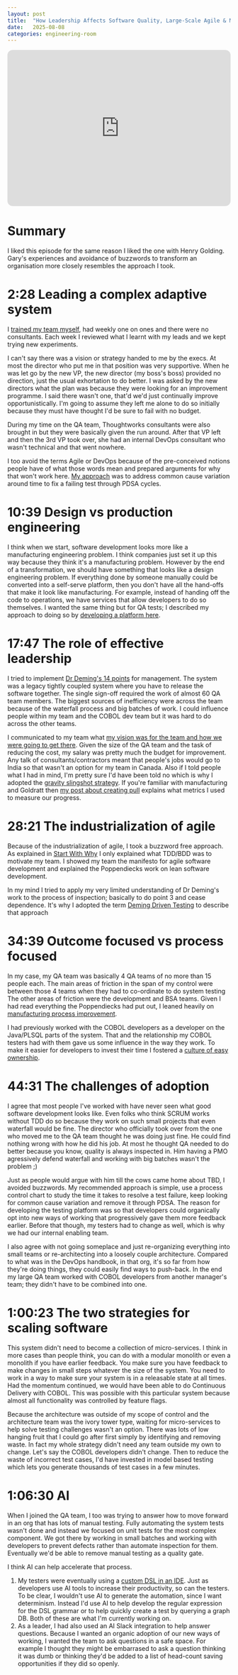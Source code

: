 ```yaml
---
layout: post
title:  "How Leadership Affects Software Quality, Large-Scale Agile & MORE"
date:   2025-08-08
categories: engineering-room
---
```


<iframe data-testid="embed-iframe" style="border-radius:12px" src="https://open.spotify.com/embed/episode/6I5ctJ8fawwV7ncN71N4vh?utm_source=generator" width="100%" height="352" frameBorder="0" allowfullscreen="" allow="autoplay; clipboard-write; encrypted-media; fullscreen; picture-in-picture" loading="lazy"></iframe>

# Summary

I liked this episode for the same reason I liked the one with Henry Golding.
Gary's experiences and avoidance of buzzwords to transform an organisation more closely resembles the approach I took.

# 2:28 Leading a complex adaptive system

I [trained my team myself][5], had weekly one on ones and there were no consultants. 
Each week I reviewed what I learnt with my leads and we kept trying new experiments.

I can't say there was a vision or strategy handed to me by the execs.
At most the director who put me in that position was very supportive.
When he was let go by the new VP, the new director (my boss's boss) provided no direction, just the usual exhortation to do better.
I was asked by the new directors what the plan was because they were looking for an improvement programme.
I said there wasn't one, that'd we'd just continually improve opportunistically.
I'm going to assume they left me alone to do so initially because they must have thought I'd be sure to fail with no budget.

During my time on the QA team, Thoughtworks consultants were also brought in but they were basically given the run around.
After that VP left and then the 3rd VP took over, she had an internal DevOps consultant who wasn't technical and that went nowhere.

I too avoid the terms Agile or DevOps because of the pre-conceived notions people have of what those words mean and prepared arguments for why that won't work here.
[My approach][6] was to address common cause variation around time to fix a failing test through PDSA cycles.

# 10:39 Design vs production engineering

I think when we start, software development looks more like a manufacturing engineering problem.
I think companies just set it up this way because they think it's a manufacturing problem.
However by the end of a transformation, we should have something that looks like a design engineering problem.
If everything done by someone manually could be converted into a self-serve platform, then you don't have all the hand-offs that make it look like manufacturing.
For example, instead of handing off the code to operations, we have services that allow developers to do so themselves.
I wanted the same thing but for QA tests; I described my approach to doing so by [developing a platform here][1].

# 17:47 The role of effective leadership

I tried to implement [Dr Deming's 14 points][10] for management.
The system was a legacy tightly coupled system where you have to release the software together. 
The single sign-off required the work of almost 60 QA team members.
The biggest sources of inefficiency were across the team because of the waterfall process and big batches of work.
I could influence people within my team and the COBOL dev team but it was hard to do across the other teams.

I communicated to my team what [my vision was for the team and how we were going to get there][2]. 
Given the size of the QA team and the task of reducing the cost, my salary was pretty much the budget for improvement.
Any talk of consultants/contractors meant that people's jobs would go to India so that wasn't an option for my team in Canada.
Also if I told people what I had in mind, I'm pretty sure I'd have been told no which is why I adopted the [gravity slingshot strategy][3].
If you're familiar with manufacturing and Goldratt then [my post about creating pull][4] explains what metrics I used to measure our progress.

# 28:21 The industrialization of agile

Because of the industrialization of agile, I took a buzzword free approach.
As explained in [Start With Why][7] I only explained what TDD/BDD was to motivate my team.
I showed my team the manifesto for agile software development and explained the Poppendiecks work on lean software development.

In my mind I tried to apply my very limited understanding of Dr Deming's work to the process of inspection; basically to do point 3 and cease dependence.
It's why I adopted the term [Deming Driven Testing][8] to describe that approach

# 34:39 Outcome focused vs process focused

In my case, my QA team was basically 4 QA teams of no more than 15 people each.
The main areas of friction in the span of my control were between those 4 teams when they had to co-ordinate to do system testing
The other areas of friction were the development and BSA teams.
Given I had read everything the Poppendiecks had put out, I leaned heavily on [manufacturing process improvement][4].

I had previously worked with the COBOL developers as a developer on the Java/PLSQL parts of the system.
That and the relationship my COBOL testers had with them gave us some influence in the way they work.
To make it easier for developers to invest their time I fostered a [culture of easy ownership][2].

# 44:31 The challenges of adoption

I agree that most people I've worked with have never seen what good software development looks like.
Even folks who think SCRUM works without TDD do so because they work on such small projects that even waterfall would be fine.
The director who officially took over from the one who moved me to the QA team thought he was doing just fine.
He could find nothing wrong with how he did his job.
At most he thought QA needed to do better because you know, quality is always inspected in.
Him having a PMO agressively defend waterfall and working with big batches wasn't the problem ;)

Just as people would argue with him till the cows came home about TBD, I avoided buzzwords.
My recommended approach is simple, use a process control chart to study the time it takes to resolve a test failure, keep looking for common cause variation and remove it through PDSA.
The reason for developing the testing platform was so that developers could organically opt into new ways of working that progressively gave them more feedback earlier.
Before that though, my testers had to change as well, which is why we had our internal enabling team.

I also agree with not going someplace and just re-organizing everything into small teams or re-architecting into a loosely couple architecture.
Compared to what was in the DevOps handbook, in that org, it's so far from how they're doing things, they could easily find ways to push-back.
In the end my large QA team worked with COBOL developers from another manager's team; they didn't have to be combined into one.

# 1:00:23 The two strategies for scaling software

This system didn't need to become a collection of micro-services.
I think in more cases than people think, you can do with a modular monolith or even a monolith if you have earlier feedback.
You make sure you have feedback to make changes in small steps whatever the size of the system.
You need to work in a way to make sure your system is in a releasable state at all times.
Had the momentum continued, we would have been able to do Continuous Delivery with COBOL.
This was possible with this particular system because almost all functionality was controlled by feature flags.

Because the architecture was outside of my scope of control and the architecture team was the ivory tower type, waiting for micro-services to help solve testing challenges wasn't an option.
There was lots of low hanging fruit that I could go after first simply by identifying and removing waste.
In fact my whole strategy didn't need any team outside my own to change.
Let's say the COBOL developers didn't change.
Then to reduce the waste of incorrect test cases, I'd have invested in model based testing which lets you generate thousands of test cases in a few minutes.

# 1:06:30 AI

When I joined the QA team, I too was trying to answer how to move forward in an org that has lots of manual testing.
Fully automating the system tests wasn't done and instead we focused on unit tests for the most complex component.
We got there by working in small batches and working with developers to prevent defects rather than automate inspection for them.
Eventually we'd be able to remove manual testing as a quality gate.

I think AI can help accelerate that process.
1. My testers were eventually using a [custom DSL in an IDE][9].
Just as developers use AI tools to increase their productivity, so can the testers.
To be clear, I wouldn't use AI to generate the automation, since I want determinism.
Instead I'd use AI to help develop the regular expression for the DSL grammar or to help quickly create a test by querying a graph DB.
Both of these are what I'm currently working on.
2. As a leader, I had also used an AI Slack integration to help answer questions.
Because I wanted an organic adoption of our new ways of working, I wanted the team to ask questions in a safe space.
For example I thought they might be embarrased to ask a question thinking it was dumb or thinking they'd be added to a list of head-count saving opportunities if they did so openly.

[1]: /demingdriventesting/Communicating%20the%20strategy%20to%20QA/ShuHaRi
[2]: /demingdriventesting/Communicating%20the%20strategy%20to%20QA/Culture%20of%20Easy%20Ownership
[3]: /demingdriventesting/Communicating%20the%20strategy%20to%20QA/Gravity%20Slingshot
[4]: /sheepdogblog/shop-floor/2025/07/24/creating-pull-in-your-factory
[5]: /demingdriventesting/Communicating%20the%20strategy%20to%20QA/Coach%20Teams%20Not%20Individuals
[6]: /demingdriventesting/Migrating%20from%20defect%20inspection%20to%20prevention/index
[7]: /demingdriventesting/Communicating%20the%20strategy%20to%20QA/Start%20With%20Why
[8]: /demingdriventesting/about
[9]: /demingdriventesting/about#the-ubiquitous-language
[10]: /demingdriventesting/Deming/points
